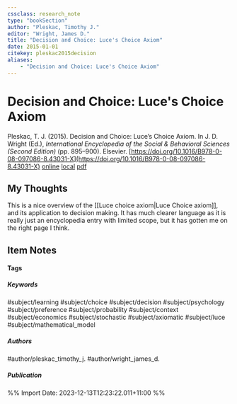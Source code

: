```yaml
---
cssclass: research_note
type: "bookSection"
author: "Pleskac, Timothy J."
editor: "Wright, James D."
title: "Decision and Choice: Luce's Choice Axiom"
date: 2015-01-01
citekey: pleskac2015decision
aliases: 
    - "Decision and Choice: Luce's Choice Axiom"
---
```


# Decision and Choice: Luce's Choice Axiom

Pleskac, T. J. (2015). Decision and Choice: Luce’s Choice Axiom. In J. D. Wright (Ed.), _International Encyclopedia of the Social & Behavioral Sciences (Second Edition)_ (pp. 895–900). Elsevier. [https://doi.org/10.1016/B978-0-08-097086-8.43031-X](https://doi.org/10.1016/B978-0-08-097086-8.43031-X)
[online](http://zotero.org/users/local/kZl3QdXV/items/C5NNUHAT) [local](zotero://select/library/items/C5NNUHAT) [pdf](file:///home/gjc216/Zotero/storage/QL8A9KV2/Pleskac%20-%202015%20-%20Decision%20and%20Choice%20Luce's%20Choice%20Axiom.pdf)
 
## My Thoughts

This is a nice overview of the [[Luce choice axiom|Luce Choice axiom]], and its application to decision making. It has much clearer language as it is really just an encyclopedia entry with limited scope, but it has gotten me on the right page I think.
 
## Item Notes

#### Tags

##### Keywords

#subject/learning #subject/choice #subject/decision #subject/psychology #subject/preference #subject/probability #subject/context #subject/economics #subject/stochastic #subject/axiomatic #subject/luce #subject/mathematical_model

##### Authors

#author/pleskac_timothy_j. #author/wright_james_d.

##### Publication




%% Import Date: 2023-12-13T12:23:22.011+11:00 %%
